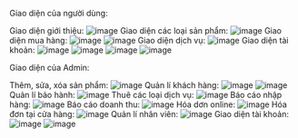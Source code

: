Giao diện của người dùng:

  Giao diện giới thiệu:
  ![image](https://github.com/ngocthanh8114/PROJECT_WF_NEW/assets/137601753/3b9b2f33-c474-4712-84ea-a4d9142035c6)
  Giao diện các loại sản phẩm:
  ![image](https://github.com/ngocthanh8114/PROJECT_WF_NEW/assets/137601753/213096e4-7671-445a-a04b-24c9bd8d916b)
  Giao diện mua hàng:
  ![image](https://github.com/ngocthanh8114/PROJECT_WF_NEW/assets/137601753/877bcc10-b45d-490e-acc0-987882cacd41)
  ![image](https://github.com/ngocthanh8114/PROJECT_WF_NEW/assets/137601753/5af42431-fb59-485e-b06e-1a1264d1d0b9)
  Giao diện dịch vụ:
  ![image](https://github.com/ngocthanh8114/PROJECT_WF_NEW/assets/137601753/63d89359-dfc6-4c6e-964a-255a37562c4e)
  Giao diện tài khoản:
  ![image](https://github.com/ngocthanh8114/PROJECT_WF_NEW/assets/137601753/b4e071e5-b9eb-4c30-8daf-72933e5812b8)
  ![image](https://github.com/ngocthanh8114/PROJECT_WF_NEW/assets/137601753/4515a6dc-70af-4b65-a576-6d418087fb08)
  ![image](https://github.com/ngocthanh8114/PROJECT_WF_NEW/assets/137601753/20b47e58-bc5a-4b9f-8706-08ae9c5a247d)
  ![image](https://github.com/ngocthanh8114/PROJECT_WF_NEW/assets/137601753/6d156d0f-031e-4472-99ff-f8699af2442d)

Giao diện của Admin:

  Thêm, sửa, xóa sản phẩm:
  ![image](https://github.com/ngocthanh8114/PROJECT_WF_NEW/assets/137601753/6afe4a53-c356-46bf-8c1b-e8d82b4ce9b8)
  Quản lí khách hàng:
  ![image](https://github.com/ngocthanh8114/PROJECT_WF_NEW/assets/137601753/0ed78a7d-8601-458a-9215-50157ca3a02b)
  ![image](https://github.com/ngocthanh8114/PROJECT_WF_NEW/assets/137601753/3eeec59c-e863-44a0-b982-ae0572acc1b4)
  Quản lí bảo hành:
  ![image](https://github.com/ngocthanh8114/PROJECT_WF_NEW/assets/137601753/66563ae2-941a-44f4-8089-315d6f1df295)
  Thuê các loại dịch vụ:
  ![image](https://github.com/ngocthanh8114/PROJECT_WF_NEW/assets/137601753/ba911f31-3310-4196-ba2a-762be8f04a23)
  Báo cáo nhập hàng:
  ![image](https://github.com/ngocthanh8114/PROJECT_WF_NEW/assets/137601753/54656442-ec37-47e6-8074-c1a96d8a4216)
  Báo cáo doanh thu:
  ![image](https://github.com/ngocthanh8114/PROJECT_WF_NEW/assets/137601753/470d220f-4cd2-4b79-8837-302cee48c8be)
  Hóa dơn online:
  ![image](https://github.com/ngocthanh8114/PROJECT_WF_NEW/assets/137601753/2ea25e54-40ca-46bd-8f61-77cf0fa92b1b)
  Hóa đơn tại cửa hàng:
  ![image](https://github.com/ngocthanh8114/PROJECT_WF_NEW/assets/137601753/851cf3a5-f3c4-4958-9d12-06ee754c685e)
  Quản lí nhân viên:
  ![image](https://github.com/ngocthanh8114/PROJECT_WF_NEW/assets/137601753/aa51d08e-07a4-415d-b96e-b4d6a826bbcc)
  Giao diện tài khoản:
  ![image](https://github.com/ngocthanh8114/PROJECT_WF_NEW/assets/137601753/3183395b-2504-4d6a-9a5e-501fb45ce014)
  ![image](https://github.com/ngocthanh8114/PROJECT_WF_NEW/assets/137601753/d30010a6-7e2e-425f-879d-b45b13706663)

